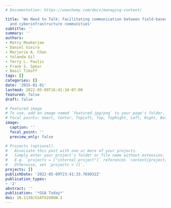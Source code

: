 ```yaml
---
# Documentation: https://wowchemy.com/docs/managing-content/

title: 'We Need to Talk: Facilitating communication between field-based geoscience
  and cyberinfrastructure communities'
subtitle: ''
summary: ''
authors:
- Matty Mookerjee
- Daniel Vieira
- Marjorie A. Chan
- Yolanda Gil
- Terry L. Pavlis
- Frank S. Spear
- Basil Tikoff
tags: []
categories: []
date: '2015-01-01'
lastmod: 2022-05-09T16:41:34-07:00
featured: false
draft: false

# Featured image
# To use, add an image named `featured.jpg/png` to your page's folder.
# Focal points: Smart, Center, TopLeft, Top, TopRight, Left, Right, BottomLeft, Bottom, BottomRight.
image:
  caption: ''
  focal_point: ''
  preview_only: false

# Projects (optional).
#   Associate this post with one or more of your projects.
#   Simply enter your project's folder or file name without extension.
#   E.g. `projects = ["internal-project"]` references `content/project/deep-learning/index.md`.
#   Otherwise, set `projects = []`.
projects: []
publishDate: '2022-05-09T23:41:33.769032Z'
publication_types:
- '2'
abstract: ''
publication: '*GSA Today*'
doi: 10.1130/GSATG248GW.1
---
```

